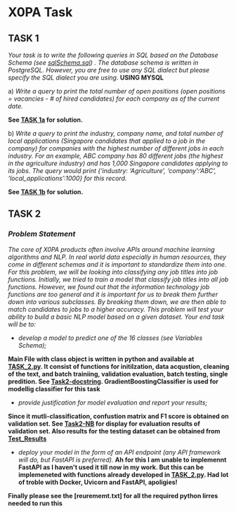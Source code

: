 # X0PA Task
## TASK 1
*Your task is to write the following queries in SQL based on the Database Schema (see [sqlSchema.sql](https://github.com/koulakhilesh/x0pa-task/blob/master/sqlSchema.sql)) . The database schema is written in PostgreSQL. However, you are free to use any SQL dialect but please specify the  SQL dialect you are using*.
**USING MYSQL**

a) *Write a query to print the total number of open positions (open positions = vacancies - # of hired candidates) for each company as of the current date.*

**See [TASK 1a](https://github.com/koulakhilesh/x0pa-task/blob/master/TASK1_A.sql) for solution.**

b) *Write a query to print the industry, company name, and total number of local applications (Singapore candidates that applied to a job in the company) for companies with the highest number of different jobs in each industry. For an example, ABC company has 80 different jobs (the highest in the agriculture industry) and has 1,000 Singapore candidates applying to its jobs. The query would print {‘industry: ‘Agriculture’, ‘company’:‘ABC’, ‘local_applications’:1000} for this record.*

**See [TASK 1b](https://github.com/koulakhilesh/x0pa-task/blob/master/TASK1_B.sql) for solution.**

## TASK 2 
### *Problem Statement*
*The core of X0PA products often involve APIs around machine learning algorithms and NLP. In real world data especially in human resources, they come in different schemas and it is important to standardize them into one. For this problem, we will be looking into classifying any job titles into job
functions. Initially, we tried to train a model that classify job titles into all job functions. However, we found out that the information technology job functions are too general and it is important for us to break them further down into various subclasses. By breaking them down, we are then able to match
candidates to jobs to a higher accuracy. This problem will test your ability to build a basic NLP model based on a given dataset. Your end task
will be to:* 
* *develop a model to predict one of the 16 classes (see Variables Schema);*

**Main File with class object is written in python and available at [TASK_2.py](https://github.com/koulakhilesh/x0pa-task/blob/master/Task2.py). It consist of  functions for initilzation, data acqustion, cleaning of the text, and batch trainiing, validation evaluation, batch testing, single predition. See [Task2-docstring](https://github.com/koulakhilesh/x0pa-task/blob/master/Task2_docstring.txt). GradientBoostingClassifier is used for modellig classifier for this task**

* *provide justification for model evaluation and report your results;*

**Since it mutli-classification, confustion matrix and F1 score is obtained on validation set. See [Task2-NB](https://github.com/koulakhilesh/x0pa-task/blob/master/Task2_NB.ipynb) for display for evaluation results of validation set. Also results for the testing dataset can be obtained from [Test_Results](https://github.com/koulakhilesh/x0pa-task/blob/master/test_y_pred.csv)**

* *deploy your model in the form of an API endpoint (any API framework will do, but FastAPI is
preferred).*
**Ah for this I am unable to implemennt FastAPI as I haven't used it till now in my work. But this can be implemeneted with functions already developed in [TASK_2.py](https://github.com/koulakhilesh/x0pa-task/blob/master/Task2.py). Had lot of troble with Docker, Uvicorn and FastAPI, apoligies!**

**Finally please see the [reurememt.txt] for all the required python lirres needed to run this**
